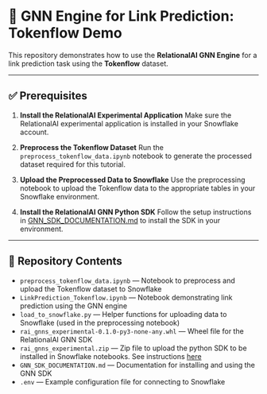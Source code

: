 

# 🔗 GNN Engine for Link Prediction: Tokenflow Demo

This repository demonstrates how to use the **RelationalAI GNN Engine** for a link prediction task using the **Tokenflow** dataset.

---

## ✅ Prerequisites

1. **Install the RelationalAI Experimental Application**
   Make sure the RelationalAI experimental application is installed in your Snowflake account.

2. **Preprocess the Tokenflow Dataset**
   Run the `preprocess_tokenflow_data.ipynb` notebook to generate the processed dataset required for this tutorial.

3. **Upload the Preprocessed Data to Snowflake**
   Use the preprocessing notebook to upload the Tokenflow data to the appropriate tables in your Snowflake environment.

4. **Install the RelationalAI GNN Python SDK**
   Follow the setup instructions in [GNN\_SDK\_DOCUMENTATION.md](GNN_SDK_DOCUMENTATION.md) to install the SDK in your environment.

---

## 📁 Repository Contents

* `preprocess_tokenflow_data.ipynb` — Notebook to preprocess and upload the Tokenflow dataset to Snowflake
* `LinkPrediction_Tokenflow.ipynb` — Notebook demonstrating link prediction using the GNN engine
* `load_to_snowflake.py` — Helper functions for uploading data to Snowflake (used in the preprocessing notebook)
* `rai_gnns_experimental-0.1.0-py3-none-any.whl` — Wheel file for the RelationalAI GNN SDK
* `rai_gnns_experimental.zip` — Zip file to upload the python SDK to be installed in Snowflake notebooks. See instructions [here](INSTALLING_SDK_TO_SNOWFLAKE.md)
* `GNN_SDK_DOCUMENTATION.md` — Documentation for installing and using the GNN SDK
* `.env` — Example configuration file for connecting to Snowflake

